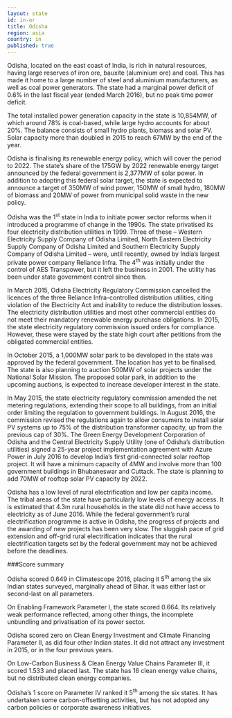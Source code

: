 ```yaml
---
layout: state
id: in-or
title: Odisha
region: asia
country: in
published: true
---
```

Odisha, located on the east coast of India, is rich in natural resources, having large reserves of iron ore, bauxite (aluminium ore) and coal. This has made it home to a large number of steel and aluminium manufacturers, as well as coal power generators. The state had a marginal power deficit of 0.6% in the last fiscal year (ended March 2016), but no peak time power deficit.  

The total installed power generation capacity in the state is 10,854MW, of which around 78% is coal-based, while large hydro accounts for about 20%. The balance consists of small hydro plants, biomass and solar PV. Solar capacity more than doubled in 2015 to reach 67MW by the end of the year. 

Odisha is finalising its renewable energy policy, which will cover the period to 2022. The state’s share of the 175GW by 2022 renewable energy target announced by the federal government is 2,377MW of solar power. In addition to adopting this federal solar target, the state is expected to announce a target of 350MW of wind power, 150MW of small hydro, 180MW of biomass and 20MW of power from municipal solid waste in the new policy. 

Odisha was the 1<sup>st</sup> state in India to initiate power sector reforms when it introduced a programme of change in the 1990s. The state privatised its four electricity distribution utilities in 1999. Three of these – Western Electricity Supply Company of Odisha Limited, North Eastern Electricity Supply Company of Odisha Limited and Southern Electricity Supply Company of Odisha Limited – were, until recently, owned by India’s largest private power company Reliance Infra. The 4<sup>th</sup> was initially under the control of AES Transpower, but it left the business in 2001. The utility has been under state government control since then.

In March 2015, Odisha Electricity Regulatory Commission cancelled the licences of the three Reliance Infra-controlled distribution utilities, citing violation of the Electricity Act and inability to reduce the distribution losses. 
The electricity distribution utilities and most other commercial entities do not meet their mandatory renewable energy purchase obligations. In 2015, the state electricity regulatory commission issued orders for compliance. However, these were stayed by the state high court after petitions from the obligated commercial entities.

In October 2015, a 1,000MW solar park to be developed in the state was approved by the federal government. The location has yet to be finalised. The state is also planning to auction 500MW of solar projects under the National Solar Mission. The proposed solar park, in addition to the upcoming auctions, is expected to increase developer interest in the state. 

In May 2015, the state electricity regulatory commission amended the net metering regulations, extending their scope to all buildings, from an initial order limiting the regulation to government buildings. In August 2016, the commission revised the regulations again to allow consumers to install solar PV systems up to 75% of the distribution transformer capacity, up from the previous cap of 30%. 
The Green Energy Development Corporation of Odisha and the Central Electricity Supply Utility (one of Odisha’s distribution utilities) signed a 25-year project implementation agreement with Azure Power in July 2016 to develop India’s first grid-connected solar rooftop project. It will have a minimum capacity of 4MW and involve more than 100 government buildings in Bhubaneswar and Cuttack. The state is planning to add 70MW of rooftop solar PV capacity by 2022.

Odisha has a low level of rural electrification and low per capita income. The tribal areas of the state have particularly low levels of energy access. It is estimated that 4.3m rural households in the state did not have access to electricity as of June 2016. While the federal government’s rural electrification programme is active in Odisha, the progress of projects and the awarding of new projects has been very slow. The sluggish pace of grid extension and off-grid rural electrification indicates that the rural electrification targets set by the federal government may not be achieved before the deadlines.


###Score summary

Odisha scored 0.649 in Climatescope 2016, placing it 5<sup>th</sup> among the six Indian states surveyed, marginally ahead of Bihar. It was either last or second-last on all parameters.

On Enabling Framework Parameter I, the state scored 0.664. Its relatively weak performance reflected, among other things, the incomplete unbundling and privatisation of its power sector. 

Odisha scored zero on Clean Energy Investment and Climate Financing Parameter II, as did four other Indian states. It did not attract any investment in 2015, or in the four previous years.

On Low-Carbon Business & Clean Energy Value Chains Parameter III, it scored 1.533 and placed last. The state has 16 clean energy value chains, but no distributed clean energy companies. 

Odisha’s 1 score on Parameter IV ranked it 5<sup>th</sup> among the six states. It has undertaken some carbon-offsetting activities, but has not adopted any carbon policies or corporate awareness initiatives.
